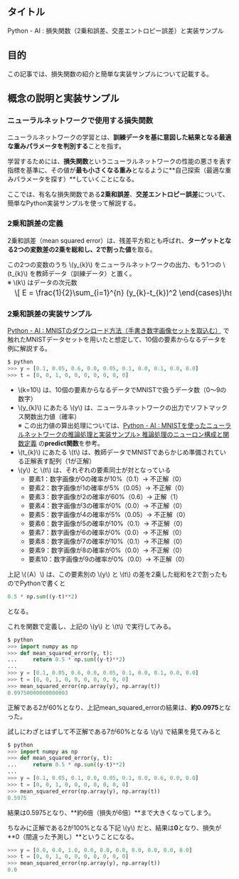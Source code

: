 ## タイトル
Python - AI : 損失関数（2乗和誤差、交差エントロピー誤差）と実装サンプル

## 目的
この記事では、損失関数の紹介と簡単な実装サンプルについて記載する。

## 概念の説明と実装サンプル
### ニューラルネットワークで使用する損失関数
ニューラルネットワークの学習とは、**訓練データを基に意図した結果となる最適な重みパラメータを判別する**ことを指す。

学習するためには、**損失関数**というニューラルネットワークの性能の悪さを表す指標を基準に、その値が**最も小さくなる重み**となるように**自己探索（最適な重みパラメータを探す）**していくことになる。

ここでは、有名な損失関数である**2乗和誤差**、**交差エントロピー誤差**について、簡単なPython実装サンプルを使って解説する。

### 2乗和誤差の定義
2乗和誤差（mean squared error）は、残差平方和とも呼ばれ、**ターゲットとなる2つの変数差の2乗を総和し、2で割った値**を取る。

この2つの変数のうち \\(y_{k}\\) をニューラルネットワークの出力、もう1つの \\(t_{k}\\) を教師データ（訓練データ）と置く。<br>
※ \\(k\\) はデータの次元数
<div style="display: flex; margin-left: 1rem; font-size: 1.2em; margin-top: -0.75em; overflow-x: auto; white-space: nowrap;">
\[
E = \frac{1}{2}\sum_{i=1}^{n} (y_{k}-t_{k})^2
\end{cases}\hspace{5mm}･･･（A）
\]
</div>

### 2乗和誤差の実装サンプル
[Python - AI : MNISTのダウンロード方法（手書き数字画像セットを取込む）](https://sigma-se.com/detail/19/) で触れたMNISTデータセットを用いたと想定して、10個の要素からなるデータを例に解説する。
```python
$ python
>>> y = [0.1, 0.05, 0.6, 0.0, 0.05, 0.1, 0.0, 0.1, 0.0, 0.0]
>>> t = [0, 0, 1, 0, 0, 0, 0, 0, 0, 0]
```

- \\(k=10\\) は、10個の要素からなるデータでMNISTで扱うデータ数（0～9の数字）
- \\(y_{k}\\) にあたる \\(y\\) は、ニューラルネットワークの出力でソフトマックス関数出力値（確率）<br>
  ※ この出力値の算出処理については、[Python - AI : MNISTを使ったニューラルネットワークの推論処理と実装サンプル> 推論処理のニューロン構成と関数定義](https://sigma-se.com/detail/20/#:~:text=%E6%8E%A8%E8%AB%96%E5%87%A6%E7%90%86%E3%81%AE%E3%83%8B%E3%83%A5%E3%83%BC%E3%83%AD%E3%83%B3%E6%A7%8B%E6%88%90%E3%81%A8%E9%96%A2%E6%95%B0%E5%AE%9A%E7%BE%A9) の**predict関数**を参考。
- \\(t_{k}\\) にあたる \\(t\\) は、教師データでMNISTであらかじめ準備されている正解表す配列（1が正解）
- \\(y\\) と \\(t\\) は、それぞれの要素同士が対となっている
    - 要素1：数字画像が0の確率が10%（0.1）→ 不正解（0）
    - 要素2：数字画像が1の確率が5%（0.05）→ 不正解（0）
    - 要素3：数字画像が2の確率が60%（0.6）→ 正解（1）
    - 要素4：数字画像が3の確率が0%（0.0）→ 不正解（0）
    - 要素5：数字画像が4の確率が5%（0.05）→ 不正解（0）
    - 要素6：数字画像が5の確率が10%（0.1）→ 不正解（0）
    - 要素7：数字画像が6の確率が0%（0.0）→ 不正解（0）
    - 要素8：数字画像が7の確率が10%（0.1）→ 不正解（0）
    - 要素9：数字画像が8の確率が0%（0.0）→ 不正解（0）
    - 要素10：数字画像が9の確率が0%（0.0）→ 不正解（0）

上記 \\(（A）\\) は、この要素別の \\(y\\) と \\(t\\) の差を2乗した総和を2で割ったものでPythonで書くと
```python
0.5 * np.sum((y-t)**2)
```
となる。

これを関数で定義し、上記の \\(y\\) と \\(t\\) で実行してみる。
```python
$ python
>>> import numpy as np
>>> def mean_squared_error(y, t):
...     return 0.5 * np.sum((y-t)**2)
...
>>> y = [0.1, 0.05, 0.6, 0.0, 0.05, 0.1, 0.0, 0.1, 0.0, 0.0]
>>> t = [0, 0, 1, 0, 0, 0, 0, 0, 0, 0]
>>> mean_squared_error(np.array(y), np.array(t))
0.09750000000000003
```

正解である2が60%となり、上記mean_squared_errorの結果は、**約0.0975**となった。

試しにわざとはずして不正解である7が60%となる \\(y\\) で結果を見てみると
```python
$ python
>>> import numpy as np
>>> def mean_squared_error(y, t):
...     return 0.5 * np.sum((y-t)**2)
...
>>> y = [0.1, 0.05, 0.1, 0.0, 0.05, 0.1, 0.0, 0.6, 0.0, 0.0]
>>> t = [0, 0, 1, 0, 0, 0, 0, 0, 0, 0]
>>> mean_squared_error(np.array(y), np.array(t))
0.5975
```
結果は0.5975となり、**約6倍（損失が6倍）**まで大きくなってしまう。

ちなみに正解である2が100%となる下記 \\(y\\) だと、結果は**0**となり、損失が**0（間違った予測し）**ということになる。
```python
>>> y = [0.0, 0.0, 1.0, 0.0, 0.0, 0.0, 0.0, 0.0, 0.0, 0.0]
>>> t = [0, 0, 1, 0, 0, 0, 0, 0, 0, 0]
>>> mean_squared_error(np.array(y), np.array(t))
0.0
```
